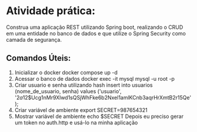 # Atividade prática:
Construa uma aplicação REST utilizando Spring boot, realizando o CRUD em uma entidade no banco de dados e que utilize o Spring Security como camada de segurança.
## Comandos Úteis:
1. Inicializar o docker
docker compose up -d
2. Acessar o banco de dados
docker exec -it mysql mysql -u root -p
3. Criar usuario e senha utilizando hash
insert into usuarios (nome_de_usuario, senha) values ('usuario', '$2a$12$Ucg1nMr9Xlwd1sQSjWhFke6b2Nxel1amlKCnb3aqrHrXmtB2r15Qe');
4. Criar variável de ambiente
export SECRET=987654321
5. Mostrar variável de ambiente
echo $SECRET
Depois eu preciso gerar um token no auth.http e usá-lo na minha aplicação